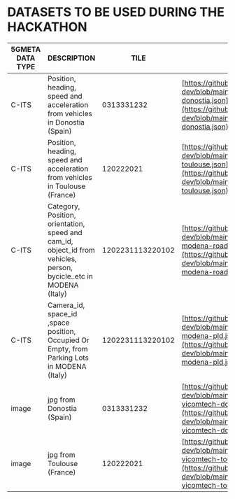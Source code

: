 # DATASETS TO BE USED DURING THE HACKATHON

|  5GMETA DATA TYPE       |DESCRIPTION                          |TILE                         |SAMPLE                         |
|----------------|-------------------------------|-----------------------------|-----------------------------|
| C-ITS | Position, heading, speed and acceleration from vehicles  in Donostia (Spain)    |0313331232            | [https://github.com/5gmetadmin/5gmeta-dev/blob/main/datasets/cits-vicomtech-donostia.json](https://github.com/5gmetadmin/5gmeta-dev/blob/main/datasets/cits-vicomtech-donostia.json) |
| C-ITS | Position, heading, speed and acceleration from vehicles  in Toulouse (France)    |120222021            | [https://github.com/5gmetadmin/5gmeta-dev/blob/main/datasets/cits-vicomtech-toulouse.json](https://github.com/5gmetadmin/5gmeta-dev/blob/main/datasets/cits-vicomtech-toulouse.json)|
| C-ITS | Category, Position, orientation, speed and cam_id, object_id from vehicles, person, bycicle..etc  in MODENA (Italy)    |1202231113220102           | [https://github.com/5gmetadmin/5gmeta-dev/blob/main/datasets/cits-unimore-modena-road-users.json](https://github.com/5gmetadmin/5gmeta-dev/blob/main/datasets/cits-unimore-modena-road-users.json)|
| C-ITS | Camera_id, space_id ,space position, Occupied Or Empty, from Parking Lots in MODENA (Italy)    |1202231113220102           | [https://github.com/5gmetadmin/5gmeta-dev/blob/main/datasets/cits-unimore-modena-pld.json](https://github.com/5gmetadmin/5gmeta-dev/blob/main/datasets/cits-unimore-modena-pld.json)|
|image          |jpg from   Donostia (Spain)          |0313331232            |[https://github.com/5gmetadmin/5gmeta-dev/blob/main/datasets/image-sample-vicomtech-donostia.jpg](https://github.com/5gmetadmin/5gmeta-dev/blob/main/datasets/image-sample-vicomtech-donostia.jpg) |
|image          |jpg from   Toulouse (France)          |120222021            | [https://github.com/5gmetadmin/5gmeta-dev/blob/main/datasets/image-sample-vicomtech-toulouse.jpg](https://github.com/5gmetadmin/5gmeta-dev/blob/main/datasets/image-sample-vicomtech-toulouse.jpg)|

